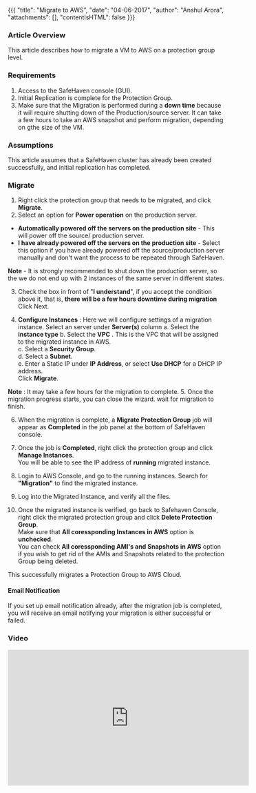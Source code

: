 {{{
  "title": "Migrate to AWS",
  "date": "04-06-2017",
  "author": "Anshul Arora",
  "attachments": [],
  "contentIsHTML": false
}}}

### Article Overview
This article describes how to migrate a VM to AWS on a protection group level. 

### Requirements
1. Access to the SafeHaven console (GUI).
2. Initial Replication is complete for the Protection Group.
3. Make sure that the Migration is performed during a **down time** because it will require shutting down of the Production/source server. It can take a few hours to take an AWS snapshot and perform migration, depending on gthe size of the VM.

### Assumptions
This article assumes that a SafeHaven cluster has already been created successfully, and initial replication has completed.

### Migrate

1. Right click the protection group that needs to be migrated, and click **Migrate**.
2. Select an option for **Power operation** on the production server.  
  * **Automatically powered off the servers on the production site** - This will power off the source/ production server.  
  * **I have already powered off the servers on the production site** - Select this option if you have already powered off the source/production server manually and don't want the process to be repeated through SafeHaven.
  
  **Note** - It is strongly recommended to shut down the production server, so the we do not end up with 2 instances of the same server in different states.
 
3. Check the box in front of "**I understand**", if you accept the condition above it, that is, **there will be a few hours downtime during migration**  
  Click Next.

4. **Configure Instances** : Here we will configure settings of a migration instance. Select an server under **Server(s)** column
  a. Select the **instance type**
  b. Select the **VPC** . This is the VPC that will be assigned to the migrated instance in AWS.  
  c. Select a **Security Group**.  
  d. Select a **Subnet**.  
  e. Enter a Static IP under **IP Address**, or select **Use DHCP** for a DHCP IP address.    
  Click **Migrate**.   
  
  **Note** : It may take a few hours for the migration to complete.
 5. Once the migration progress starts, you can close the wizard. wait for migration to finish.
 
 6. When the migration is complete, a **Migrate Protection Group** job will appear as **Completed** in the job panel at the bottom of SafeHaven console.
 
 7. Once the job is **Completed**, right click the protection group and click **Manage Instances**.  
  You will be able to see the IP address of **running** migrated instance. 
 
 8. Login to AWS Console, and go to the running instances. Search for **"Migration"** to find the migrated instance.
 
 9. Log into the Migrated Instance, and verify all the files.
 
 10. Once the migrated instance is verified, go back to Safehaven Console, right click the migrated protection group and click **Delete Protection Group**.    
 Make sure that **All coressponding Instances in AWS** option is **unchecked**.  
 You can check **All coressponding AMI's and Snapshots in AWS** option if you wish to get rid of the AMIs and Snapshots related to the protection Group being deleted.
  
  This successfully migrates a Protection Group to AWS Cloud.
  
#### Email Notification
If you set up email notification already, after the migration job is completed, you will receive an email notifying your migration is either successful or failed.
### Video
<p>
<iframe width="560" height="315" src="https://www.youtube.com/embed/3zy2IbG5UBI" frameborder="0" allow="autoplay; encrypted-media" allowfullscreen></iframe>
</p>
